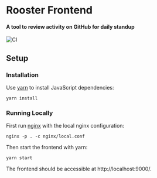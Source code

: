 # Rooster Frontend

#### A tool to review activity on GitHub for daily standup

![CI](https://github.com/RevolutionTech/rooster-frontend/actions/workflows/ci.yml/badge.svg)

## Setup

### Installation

Use [yarn](https://yarnpkg.com/) to install JavaScript dependencies:

    yarn install

### Running Locally

First run [nginx](https://www.nginx.com/) with the local nginx configuration:

    nginx -p . -c nginx/local.conf

Then start the frontend with yarn:

    yarn start

The frontend should be accessible at http://localhost:9000/.
